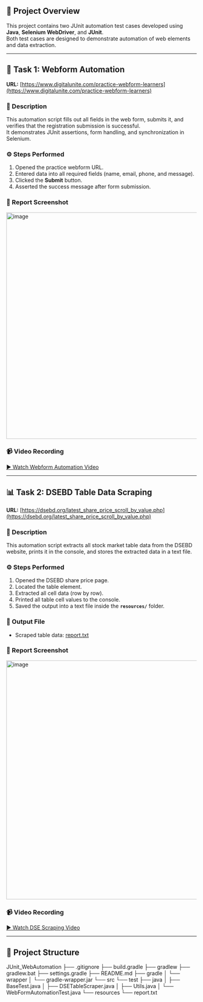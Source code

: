 

## 📘 Project Overview

This project contains two JUnit automation test cases developed using **Java**, **Selenium WebDriver**, and **JUnit**.  
Both test cases are designed to demonstrate automation of web elements and data extraction.

---

## 🚀 Task 1: Webform Automation

**URL:** [https://www.digitalunite.com/practice-webform-learners](https://www.digitalunite.com/practice-webform-learners)

### 📝 Description
This automation script fills out all fields in the web form, submits it, and verifies that the registration submission is successful.  
It demonstrates JUnit assertions, form handling, and synchronization in Selenium.

### ⚙️ Steps Performed
1. Opened the practice webform URL.  
2. Entered data into all required fields (name, email, phone, and message).  
3. Clicked the **Submit** button.  
4. Asserted the success message after form submission.  

### 🧾 Report Screenshot
<img width="1338" height="600" alt="image" src="https://github.com/user-attachments/assets/3464c389-b8cf-484b-8da5-8a949fe0009d" />


### 📹 Video Recording
[▶ Watch Webform Automation Video](videos/webform_automation.mp4)

---

## 📊 Task 2: DSEBD Table Data Scraping

**URL:** [https://dsebd.org/latest_share_price_scroll_by_value.php](https://dsebd.org/latest_share_price_scroll_by_value.php)

### 📝 Description
This automation script extracts all stock market table data from the DSEBD website, prints it in the console, and stores the extracted data in a text file.

### ⚙️ Steps Performed
1. Opened the DSEBD share price page.  
2. Located the table element.  
3. Extracted all cell data (row by row).  
4. Printed all table cell values to the console.  
5. Saved the output into a text file inside the **`resources/`** folder.  

### 📄 Output File
- Scraped table data: [report.txt](src/test/resources/report.txt)
### 🧾 Report Screenshot
<img width="1356" height="633" alt="image" src="https://github.com/user-attachments/assets/a8e0113f-46dc-497a-a8cd-88638368596b" />


### 📹 Video Recording
[▶ Watch DSE Scraping Video](videos/dse_scraping.mp4)

---

## 📁 Project Structure
JUnit_WebAutomation
├── .gitignore
├── build.gradle
├── gradlew
├── gradlew.bat
├── settings.gradle
├── README.md
├── gradle
│   └── wrapper
│       └── gradle-wrapper.jar
└── src
    └── test
        ├── java
        │   ├── BaseTest.java
        │   ├── DSETableScraper.java
        │   ├── Utils.java
        │   └── WebFormAutomationTest.java
        └── resources
            └── report.txt







